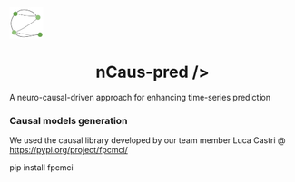 <div class="header">
    <img src="https://github.com/sariahmghames/nCaus-pred/blob/main/images/Logo.jpg" alt="logo" width="59" height="55"  />
    <h1 align="center" > nCaus-pred /> 
</div>



    
A neuro-causal-driven approach for enhancing time-series prediction

### Causal models generation

We used the causal library developed by our team member Luca Castri @ https://pypi.org/project/fpcmci/

pip install fpcmci
